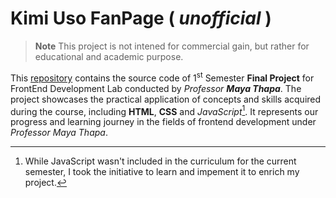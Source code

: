 # Kimi Uso FanPage ( *unofficial* )

> **Note**
> This project is not intened for commercial gain,
> but rather for educational and academic purpose.

This [repository][repo-link] contains the source code of 1<sup>st</sup> Semester
**Final Project** for FrontEnd Development Lab conducted by *Professor **Maya Thapa***.
The project showcases the practical application of concepts and skills acquired during
the course, including **HTML**, **CSS** and *JavaScript*[^1]. It represents our progress
and learning journey in the fields of frontend development under *Professor Maya
Thapa*.

[repo-link]: https://github.com/skarFubatsu/kimi-uso-fan-page "Kimi Uso FanPage"

[^1]: While JavaScript wasn't included in the curriculum for the current semester, I
took the initiative to learn and impement it to enrich my project.
